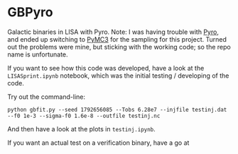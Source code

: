 # GBPyro

Galactic binaries in LISA with Pyro.  Note: I was having trouble with
[Pyro](https://pyro.ai), and ended up switching to [PyMC3](https://docs.pymc.io)
for the sampling for this project.  Turned out the problems were mine, but
sticking with the working code; so the repo name is unfortunate.

If you want to see how this code was developed, have a look at the
`LISASprint.ipynb` notebook, which was the initial testing / developing of the
code.

Try out the command-line:

```shell
python gbfit.py --seed 1792656085 --Tobs 6.28e7 --injfile testinj.dat --f0 1e-3 --sigma-f0 1.6e-8 --outfile testinj.nc
```

And then have a look at the plots in `testinj.ipynb`.

If you want an actual test on a verification binary, have a go at

